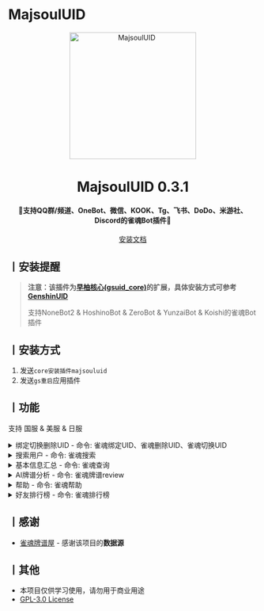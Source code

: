 # MajsoulUID

<p align="center">
  <a href="https://github.com/KimigaiiWuyi/MajsoulUID"><img src="https://s11.ax1x.com/2024/01/07/pFSmJdf.png" width="256" height="256" alt="MajsoulUID"></a>
</p>
<h1 align = "center">MajsoulUID 0.3.1</h1>
<h4 align = "center">🚧支持QQ群/频道、OneBot、微信、KOOK、Tg、飞书、DoDo、米游社、Discord的雀魂Bot插件🚧</h4>
<div align = "center">
        <a href="http://docs.gsuid.gbots.work/#/" target="_blank">安装文档</a>
</div>

## 丨安装提醒

> **注意：该插件为[早柚核心(gsuid_core)](https://github.com/Genshin-bots/gsuid_core)的扩展，具体安装方式可参考[GenshinUID](https://github.com/KimigaiiWuyi/GenshinUID)**
>
> 支持NoneBot2 & HoshinoBot & ZeroBot & YunzaiBot & Koishi的雀魂Bot插件

## 丨安装方式
1. 发送`core安装插件majsouluid`
2. 发送`gs重启`应用插件

## 丨功能

支持 国服 & 美服 & 日服

<details><summary>绑定切换删除UID - 命令: 雀魂绑定UID、雀魂删除UID、雀魂切换UID</summary><p>
还没有图
</p></details>

<details><summary>搜索用户 - 命令: 雀魂搜索</summary><p>
还没有图
</p></details>

<details><summary>基本信息汇总 - 命令: 雀魂查询</summary><p>
<a><img src="https://s2.loli.net/2024/01/01/2duNwXGexjivtIT.jpg"></a>
</p></details>

<details><summary>AI牌谱分析 - 命令: 雀魂牌谱review</summary><p>
<a><img src="https://s2.loli.net/2025/02/05/jYcQdOpuUB8A5JH.jpg"></a>
</p></details>

<details><summary>帮助 - 命令: 雀魂帮助</summary><p>
<a><img src="https://s2.loli.net/2025/02/05/dZepHXKBP43vkMA.jpg"></a>
</p></details>

<details><summary>好友排行榜 - 命令: 雀魂排行榜</summary><p>
有图，自行探索
</p></details>

## 丨感谢

- [雀魂牌谱屋](https://amae-koromo.sapk.ch/) - 感谢该项目的**数据源**

## 丨其他

+ 本项目仅供学习使用，请勿用于商业用途
+ [GPL-3.0 License](https://github.com/qwerdvd/StarRailUID/blob/master/LICENSE)
